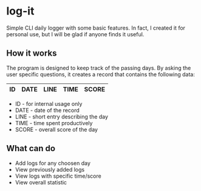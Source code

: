 # log-it

Simple CLI daily logger with some basic features. In fact, I created it for personal use, but I will be glad if anyone finds it useful.

## How it works

The program is designed to keep track of the passing days. By asking the user specific questions, it creates a record that contains the following data:

ID | DATE | LINE | TIME | SCORE
-- | ---- | ---- | ---- | -----

- ID - for internal usage only
- DATE - date of the record
- LINE - short entry describing the day 
- TIME - time spent productively
- SCORE - overall score of the day

## What can do

- Add logs for any choosen day
- View previously added logs
- View logs with specific time/score
- View overall statistic
